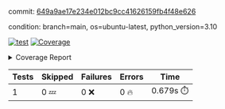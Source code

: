 commit: [649a9ae17e234e012bc9cc41626159fb4f48e626](https://github.com/rcmdnk/python-template/tree/649a9ae17e234e012bc9cc41626159fb4f48e626)

condition: branch=main, os=ubuntu-latest, python_version=3.10

[![test](https://github.com/rcmdnk/python-template/actions/workflows/test.yml/badge.svg)](https://github.com/rcmdnk/python-template/actions/runs/5372697746)
<a href="https://github.com/rcmdnk/python-template/blob/649a9ae17e234e012bc9cc41626159fb4f48e626/README.md"><img alt="Coverage" src="https://img.shields.io/badge/Coverage-100%25-brightgreen.svg" /></a><details><summary>Coverage Report </summary><table><tr><th>File</th><th>Stmts</th><th>Miss</th><th>Cover</th></tr><tbody><tr><td><b>TOTAL</b></td><td><b>1</b></td><td><b>0</b></td><td><b>100%</b></td></tr></tbody></table></details>

| Tests | Skipped | Failures | Errors | Time |
| ----- | ------- | -------- | -------- | ------------------ |
| 1 | 0 :zzz: | 0 :x: | 0 :fire: | 0.679s :stopwatch: |


